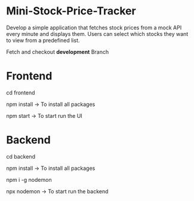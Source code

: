 # Mini-Stock-Price-Tracker
Develop a simple application that fetches stock prices from a mock API every minute and displays them. Users can select which stocks they want to view from a predefined list.


Fetch and checkout **development** Branch


# Frontend
cd frontend

npm install -> To install all packages

npm start -> To start run the UI


# Backend
cd backend

npm install -> To install all packages

npm i -g nodemon

npx nodemon -> To start run the backend
